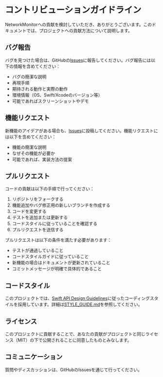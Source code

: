 # コントリビューションガイドライン

NetworkMonitorへの貢献を検討していただき、ありがとうございます。このドキュメントでは、プロジェクトへの貢献方法について説明します。

## バグ報告

バグを見つけた場合は、GitHubの[Issues](https://github.com/entaku0818/NetworkMonitor/issues)に報告してください。バグ報告には以下の情報を含めてください：

- バグの簡潔な説明
- 再現手順
- 期待される動作と実際の動作
- 環境情報（OS、Swift/Xcodeのバージョン等）
- 可能であればスクリーンショットやデモ

## 機能リクエスト

新機能のアイデアがある場合も、[Issues](https://github.com/entaku0818/NetworkMonitor/issues)に投稿してください。機能リクエストには以下を含めてください：

- 機能の簡潔な説明
- なぜその機能が必要か
- 可能であれば、実装方法の提案

## プルリクエスト

コードの貢献は以下の手順で行ってください：

1. リポジトリをフォークする
2. 機能追加やバグ修正用の新しいブランチを作成する
3. コードを変更する
4. テストを追加または更新する
5. コードスタイルに従っていることを確認する
6. プルリクエストを送信する

プルリクエストは以下の条件を満たす必要があります：

- テストが通過していること
- コードスタイルガイドに従っていること
- 新機能の場合はドキュメントが更新されていること
- コミットメッセージが明確で具体的であること

## コードスタイル

このプロジェクトでは、[Swift API Design Guidelines](https://swift.org/documentation/api-design-guidelines/)に従ったコーディングスタイルを採用しています。詳細は[STYLE_GUIDE.md](STYLE_GUIDE.md)を参照してください。

## ライセンス

このプロジェクトに貢献することで、あなたの貢献がプロジェクトと同じライセンス（MIT）の下で公開されることに同意したものとみなします。

## コミュニケーション

質問やディスカッションは、GitHubのIssuesを通じて行ってください。 